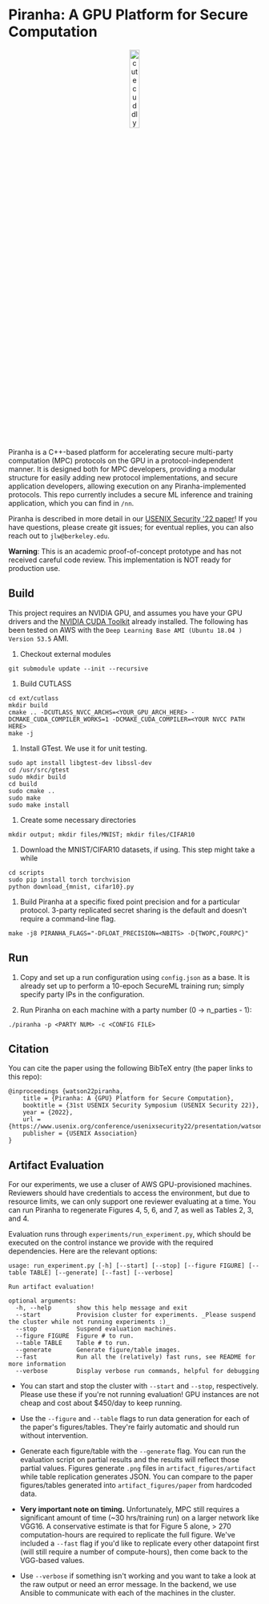 
# Piranha: A GPU Platform for Secure Computation

<p align="center">
    <img src="https://github.com/ucbrise/piranha/blob/main/files/piranha-fish.png?raw=true" alt="cute cuddly PIRANHA >:D courtesy of Vivian Fang @ vivi.sh" width=20% height=20%/>
</p>

Piranha is a C++-based platform for accelerating secure multi-party computation (MPC) protocols on the GPU in a protocol-independent manner. It is designed both for MPC developers, providing a modular structure for easily adding new protocol implementations, and secure application developers, allowing execution on any Piranha-implemented protocols. This repo currently includes a secure ML inference and training application, which you can find in `/nn`.

Piranha is described in more detail in our [USENIX Security '22 paper](https://eprint.iacr.org/2022/892)! If you have questions, please create git issues; for eventual replies, you can also reach out to `jlw@berkeley.edu`.

**Warning**: This is an academic proof-of-concept prototype and has not received careful code review. This implementation is NOT ready for production use.

## Build

This project requires an NVIDIA GPU, and assumes you have your GPU drivers and the [NVIDIA CUDA Toolkit](https://docs.nvidia.com/cuda/) already installed. The following has been tested on AWS with the `Deep Learning Base AMI (Ubuntu 18.04 ) Version 53.5` AMI.

1. Checkout external modules
```
git submodule update --init --recursive
```

1. Build CUTLASS

```
cd ext/cutlass
mkdir build
cmake .. -DCUTLASS_NVCC_ARCHS=<YOUR_GPU_ARCH_HERE> -DCMAKE_CUDA_COMPILER_WORKS=1 -DCMAKE_CUDA_COMPILER=<YOUR NVCC PATH HERE>
make -j
```

1. Install GTest. We use it for unit testing.

```
sudo apt install libgtest-dev libssl-dev
cd /usr/src/gtest
sudo mkdir build
cd build
sudo cmake ..
sudo make
sudo make install
```

1. Create some necessary directories

```
mkdir output; mkdir files/MNIST; mkdir files/CIFAR10
```

1. Download the MNIST/CIFAR10 datasets, if using. This step might take a while

```
cd scripts
sudo pip install torch torchvision
python download_{mnist, cifar10}.py
```

1. Build Piranha at a specific fixed point precision and for a particular protocol. 3-party replicated secret sharing is the default and doesn't require a command-line flag.

```
make -j8 PIRANHA_FLAGS="-DFLOAT_PRECISION=<NBITS> -D{TWOPC,FOURPC}"
```

## Run

1. Copy and set up a run configuration using `config.json` as a base. It is already set up to perform a 10-epoch SecureML training run; simply specify party IPs in the configuration.

1. Run Piranha on each machine with a party number (0 -> n_parties - 1):

```
./piranha -p <PARTY NUM> -c <CONFIG FILE>
```

## Citation

You can cite the paper using the following BibTeX entry (the paper links to this repo):

```
@inproceedings {watson22piranha,
    title = {Piranha: A {GPU} Platform for Secure Computation},
    booktitle = {31st USENIX Security Symposium (USENIX Security 22)},
    year = {2022},
    url = {https://www.usenix.org/conference/usenixsecurity22/presentation/watson},
    publisher = {USENIX Association}
}
```

## Artifact Evaluation

For our experiments, we use a cluser of AWS GPU-provisioned machines. Reviewers should have credentials to access the environment, but due to resource limits, we can only support one reviewer evaluating at a time. You can run Piranha to regenerate Figures 4, 5, 6, and 7, as well as Tables 2, 3, and 4.

Evaluation runs through `experiments/run_experiment.py`, which should be executed on the control instance we provide with the required dependencies. Here are the relevant options:

```
usage: run_experiment.py [-h] [--start] [--stop] [--figure FIGURE] [--table TABLE] [--generate] [--fast] [--verbose]

Run artifact evaluation!

optional arguments:
  -h, --help       show this help message and exit
  --start          Provision cluster for experiments. _Please suspend the cluster while not running experiments :)_
  --stop           Suspend evaluation machines.
  --figure FIGURE  Figure # to run.
  --table TABLE    Table # to run.
  --generate       Generate figure/table images.
  --fast           Run all the (relatively) fast runs, see README for more information
  --verbose        Display verbose run commands, helpful for debugging
```

* You can start and stop the cluster with `--start` and `--stop`, respectively. Please use these if you're not running evaluation! GPU instances are not cheap and cost about $450/day to keep running.

* Use the `--figure` and `--table` flags to run data generation for each of the paper's figures/tables. They're fairly automatic and should run without intervention. 

* Generate each figure/table with the `--generate` flag. You can run the evaluation script on partial results and the results will reflect those partial values. Figures generate `.png` files in `artifact_figures/artifact` while table replication generates JSON. You can compare to the paper figures/tables generated into `artifact_figures/paper` from hardcoded data.

* **Very important note on timing.** Unfortunately, MPC still requires a significant amount of time (~30 hrs/training run) on a larger network like VGG16. A conservative estimate is that for Figure 5 alone, > 270 computation-hours are required to replicate the full figure. We've included a `--fast` flag if you'd like to replicate every other datapoint first (will still require a number of compute-hours), then come back to the VGG-based values.

* Use `--verbose` if something isn't working and you want to take a look at the raw output or need an error message. In the backend, we use Ansible to communicate with each of the machines in the cluster.


